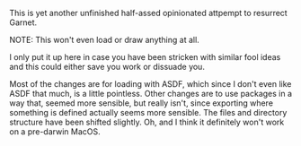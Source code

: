 This is yet another unfinished half-assed opinionated attpempt to resurrect Garnet.

NOTE: This won't even load or draw anything at all. 

I only put it up here in case you have been stricken with similar fool ideas and this could either save you work or dissuade you.

Most of the changes are for loading with ASDF, which since I don't even like
ASDF that much, is a little pointless. Other changes are to use packages in a
way that, seemed more sensible, but really isn't, since exporting where
something is defined actually seems more sensible. The files and directory
structure have been shifted slightly. Oh, and I think it definitely won't work
on a pre-darwin MacOS.
